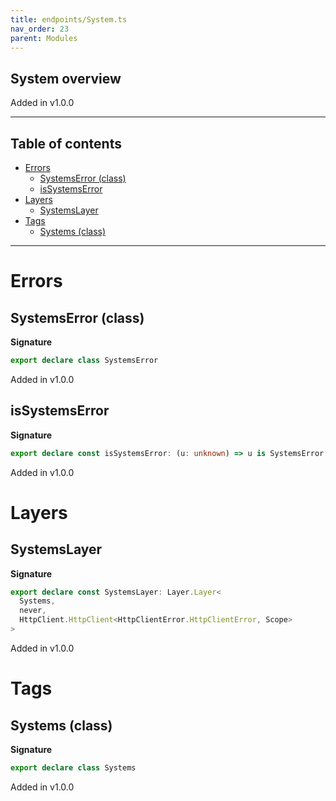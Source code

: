 ```yaml
---
title: endpoints/System.ts
nav_order: 23
parent: Modules
---
```


## System overview

Added in v1.0.0

---

<h2 class="text-delta">Table of contents</h2>

- [Errors](#errors)
  - [SystemsError (class)](#systemserror-class)
  - [isSystemsError](#issystemserror)
- [Layers](#layers)
  - [SystemsLayer](#systemslayer)
- [Tags](#tags)
  - [Systems (class)](#systems-class)

---

# Errors

## SystemsError (class)

**Signature**

```ts
export declare class SystemsError
```

Added in v1.0.0

## isSystemsError

**Signature**

```ts
export declare const isSystemsError: (u: unknown) => u is SystemsError
```

Added in v1.0.0

# Layers

## SystemsLayer

**Signature**

```ts
export declare const SystemsLayer: Layer.Layer<
  Systems,
  never,
  HttpClient.HttpClient<HttpClientError.HttpClientError, Scope>
>
```

Added in v1.0.0

# Tags

## Systems (class)

**Signature**

```ts
export declare class Systems
```

Added in v1.0.0
